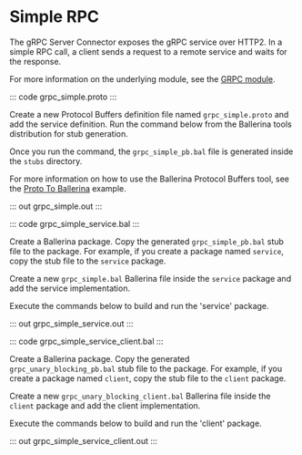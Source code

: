 # Simple RPC

The gRPC Server Connector exposes the gRPC service over HTTP2.
In a simple RPC call, a client sends a request to a remote service and waits for the response.

For more information on the underlying module, 
see the [GRPC module](https://lib.ballerina.io/ballerina/grpc/latest/).

::: code grpc_simple.proto :::

Create a new Protocol Buffers definition file named `grpc_simple.proto` and add the service definition.
Run the command below from the Ballerina tools distribution for stub generation.

Once you run the command, the `grpc_simple_pb.bal` file is generated inside the `stubs` directory.

For more information on how to use the Ballerina Protocol Buffers tool, see the <a href="https://ballerina.io/learn/by-example/proto-to-ballerina.html">Proto To Ballerina</a> example.

::: out grpc_simple.out :::

::: code grpc_simple_service.bal :::

Create a Ballerina package.
Copy the generated `grpc_simple_pb.bal` stub file to the package.
For example, if you create a package named `service`, copy the stub file to the `service` package.

Create a new `grpc_simple.bal` Ballerina file inside the `service` package and add the service implementation.

Execute the commands below to build and run the 'service' package.

::: out grpc_simple_service.out :::

::: code grpc_simple_service_client.bal :::

Create a Ballerina package.
Copy the generated `grpc_unary_blocking_pb.bal` stub file to the package.
For example, if you create a package named `client`, copy the stub file to the `client` package.

Create a new `grpc_unary_blocking_client.bal` Ballerina file inside the `client` package and add the client implementation.

Execute the commands below to build and run the 'client' package.

::: out grpc_simple_service_client.out :::
